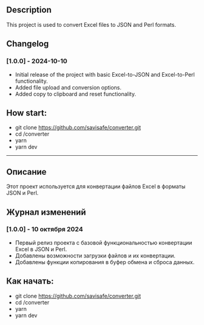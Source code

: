 ## Description
This project is used to convert Excel files to JSON and Perl formats.

## Changelog

### [1.0.0] - 2024-10-10
- Initial release of the project with basic Excel-to-JSON and Excel-to-Perl functionality.
- Added file upload and conversion options.
- Added copy to clipboard and reset functionality.

## How start:
- git clone https://github.com/savisafe/converter.git
- cd /converter
- yarn
- yarn dev

-----------------------------------------------------------------------------------------------

## Описание
Этот проект используется для конвертации файлов Excel в форматы JSON и Perl.

## Журнал изменений
### [1.0.0] - 10 октября 2024
- Первый релиз проекта с базовой функциональностью конвертации Excel в JSON и Perl.
- Добавлены возможности загрузки файлов и их конвертации.
- Добавлены функции копирования в буфер обмена и сброса данных.

## Как начать:
- git clone https://github.com/savisafe/converter.git
- cd /converter
- yarn
- yarn dev